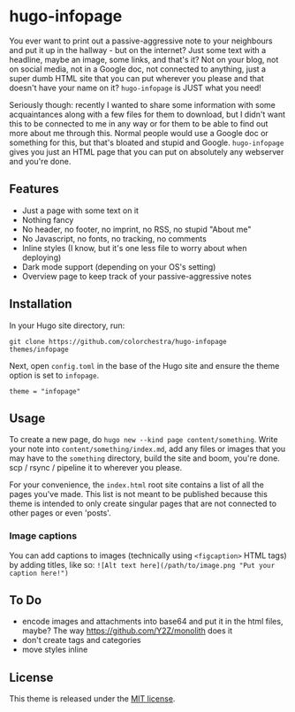# hugo-infopage

You ever want to print out a passive-aggressive note to your neighbours and put it up in the hallway - but on the internet? Just some text with a headline, maybe an image, some links, and that's it? Not on your blog, not on social media, not in a Google doc, not connected to anything, just a super dumb HTML site that you can put wherever you please and that doesn't have your name on it? `hugo-infopage` is JUST what you need!

Seriously though: recently I wanted to share some information with some acquaintances along with a few files for them to download, but I didn't want this to be connected to me in any way or for them to be able to find out more about me through this. Normal people would use a Google doc or something for this, but that's bloated and stupid and Google. `hugo-infopage` gives you just an HTML page that you can put on absolutely any webserver and you're done.

## Features

- Just a page with some text on it
- Nothing fancy
- No header, no footer, no imprint, no RSS, no stupid "About me"
- No Javascript, no fonts, no tracking, no comments
- Inline styles (I know, but it's one less file to worry about when deploying)
- Dark mode support (depending on your OS's setting)
- Overview page to keep track of your passive-aggressive notes

## Installation

In your Hugo site directory, run:

```
git clone https://github.com/colorchestra/hugo-infopage themes/infopage
```

Next, open `config.toml` in the base of the Hugo site and ensure the theme option is set to `infopage`.

```
theme = "infopage"
```

## Usage
To create a new page, do `hugo new --kind page content/something`. Write your note into `content/something/index.md`, add any files or images that you may have to the `something` directory, build the site and boom, you're done. scp / rsync / pipeline it to wherever you please.

For your convenience, the `index.html` root site contains a list of all the pages you've made. This list is not meant to be published because this theme is intended to only create singular pages that are not connected to other pages or even 'posts'.

### Image captions
You can add captions to images (technically using `<figcaption>` HTML tags) by adding titles, like so: `![Alt text here](/path/to/image.png "Put your caption here!")`

## To Do
- encode images and attachments into base64 and put it in the html files, maybe? The way https://github.com/Y2Z/monolith does it
- don't create tags and categories
- move styles inline

## License
This theme is released under the [MIT license](https://github.com/colorchestra/hugo-infopage/blob/main/LICENSE).
